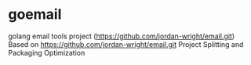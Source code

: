 # goemail
golang email tools project (https://github.com/jordan-wright/email.git) Based on https://github.com/jordan-wright/email.git Project Splitting and Packaging Optimization
